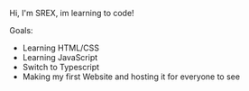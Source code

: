 Hi, I'm SREX, im learning to code!

Goals: 
- Learning HTML/CSS
- Learning JavaScript
- Switch to Typescript
- Making my first Website and hosting it for everyone to see
